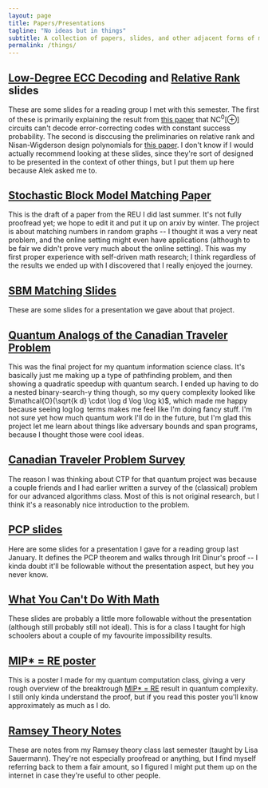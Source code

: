 ```yaml
---
layout: page
title: Papers/Presentations
tagline: "No ideas but in things"
subtitle: A collection of papers, slides, and other adjacent forms of media
permalink: /things/
---
```


##  [Low-Degree ECC Decoding](/assets/random_restrictions.pdf) and [Relative Rank](/assets/relative_rank.pdf) slides
These are some slides for a reading group I met with this semester. The first of these is primarily explaining the result from [this paper](https://arxiv.org/abs/2302.02870) that $\text{NC}^0[\oplus]$ circuits can't decode error-correcting codes with constant success probability. The second is disccusing the preliminaries on relative rank and Nisan-Wigderson design polynomials for [this paper](https://arxiv.org/abs/2205.00611). I don't know if I would actually recommend looking at these slides, since they're sort of designed to be presented in the context of other things, but I put them up here because Alek asked me to.

## [Stochastic Block Model Matching Paper](/assets/sbm-matching-paper-draft.pdf)
This is the draft of a paper from the REU I did last summer. It's not fully proofread yet; we hope to edit it and put it up on arxiv by winter. The project is about matching numbers in random graphs -- I thought it was a very neat problem, and the online setting might even have applications (although to be fair we didn't prove very much about the online setting). This was my first proper experience with self-driven math research; I think regardless of the results we ended up with I discovered that I really enjoyed the journey.

## [SBM Matching Slides](/assets/sbm-matching-slides.pdf)
These are some slides for a presentation we gave about that project.

## [Quantum Analogs of the Canadian Traveler Problem](/assets/quantum-canada.pdf)
This was the final project for my quantum information science class. It's basically just me making up a type of pathfinding problem, and then showing a quadratic speedup with quantum search. I ended up having to do a nested binary-search-y thing though, so my query complexity looked like $\mathcal{O}(\sqrt{k d} \cdot \log d \log \log k)$, which made me happy because seeing $\log \log$ terms makes me feel like I'm doing fancy stuff. I'm not sure yet how much quantum work I'll do in the future, but I'm glad this project let me learn about things like adversary bounds and span programs, because I thought those were cool ideas.

## [Canadian Traveler Problem Survey](/assets/canada-survey.pdf)
The reason I was thinking about CTP for that quantum project was because a couple friends and I had earlier written a survey of the (classical) problem for our advanced algorithms class. Most of this is not original research, but I think it's a reasonably nice introduction to the problem.

## [PCP slides](/assets/PCP.pdf)
Here are some slides for a presentation I gave for a reading group last January. It defines the PCP theorem and walks through Irit Dinur's proof -- I kinda doubt it'll be followable without the presentation aspect, but hey you never know.

## [What You Can't Do With Math](/assets/impossibility-class.pdf)
These slides are probably a little more followable without the presentation (although still probably still not ideal). This is for a class I taught for high schoolers about a couple of my favourite impossibility results.

## [MIP* = RE poster](/assets/mip*-poster.pdf)
This is a poster I made for my quantum computation class, giving a very rough overview of the breaktrough [MIP* = RE](https://arxiv.org/abs/2001.04383) result in quantum complexity. I still only kinda understand the proof, but if you read this poster you'll know approximately as much as I do.

## [Ramsey Theory Notes](/assets/ramsey-notes.pdf)
These are notes from my Ramsey theory class last semester (taught by Lisa Sauermann). They're not especially proofread or anything, but I find myself referring back to them a fair amount, so I figured I might put them up on the internet in case they're useful to other people. 